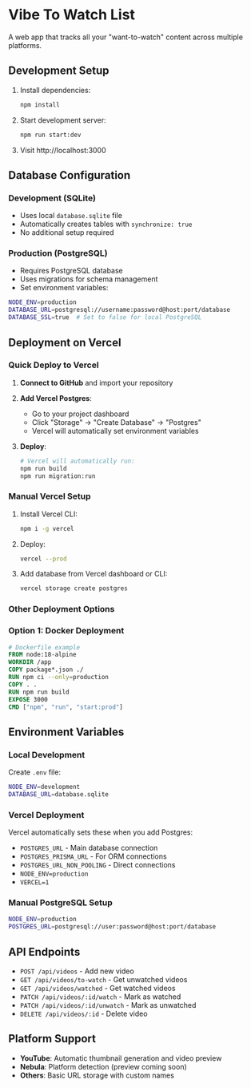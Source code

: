 # Vibe To Watch List

A web app that tracks all your "want-to-watch" content across multiple platforms.

## Development Setup

1. Install dependencies:
   ```bash
   npm install
   ```

2. Start development server:
   ```bash
   npm run start:dev
   ```

3. Visit http://localhost:3000

## Database Configuration

### Development (SQLite)
- Uses local `database.sqlite` file
- Automatically creates tables with `synchronize: true`
- No additional setup required

### Production (PostgreSQL)
- Requires PostgreSQL database
- Uses migrations for schema management
- Set environment variables:

```bash
NODE_ENV=production
DATABASE_URL=postgresql://username:password@host:port/database
DATABASE_SSL=true  # Set to false for local PostgreSQL
```

## Deployment on Vercel

### Quick Deploy to Vercel

1. **Connect to GitHub** and import your repository
2. **Add Vercel Postgres**:
   - Go to your project dashboard
   - Click "Storage" → "Create Database" → "Postgres"
   - Vercel will automatically set environment variables

3. **Deploy**:
   ```bash
   # Vercel will automatically run:
   npm run build
   npm run migration:run
   ```

### Manual Vercel Setup

1. Install Vercel CLI:
   ```bash
   npm i -g vercel
   ```

2. Deploy:
   ```bash
   vercel --prod
   ```

3. Add database from Vercel dashboard or CLI:
   ```bash
   vercel storage create postgres
   ```

### Other Deployment Options

### Option 1: Docker Deployment
```dockerfile
# Dockerfile example
FROM node:18-alpine
WORKDIR /app
COPY package*.json ./
RUN npm ci --only=production
COPY . .
RUN npm run build
EXPOSE 3000
CMD ["npm", "run", "start:prod"]
```

## Environment Variables

### Local Development
Create `.env` file:
```bash
NODE_ENV=development
DATABASE_URL=database.sqlite
```

### Vercel Deployment
Vercel automatically sets these when you add Postgres:
- `POSTGRES_URL` - Main database connection
- `POSTGRES_PRISMA_URL` - For ORM connections  
- `POSTGRES_URL_NON_POOLING` - Direct connections
- `NODE_ENV=production`
- `VERCEL=1`

### Manual PostgreSQL Setup
```bash
NODE_ENV=production
POSTGRES_URL=postgresql://user:password@host:port/database
```

## API Endpoints

- `POST /api/videos` - Add new video
- `GET /api/videos/to-watch` - Get unwatched videos
- `GET /api/videos/watched` - Get watched videos
- `PATCH /api/videos/:id/watch` - Mark as watched
- `PATCH /api/videos/:id/unwatch` - Mark as unwatched
- `DELETE /api/videos/:id` - Delete video

## Platform Support

- **YouTube**: Automatic thumbnail generation and video preview
- **Nebula**: Platform detection (preview coming soon)
- **Others**: Basic URL storage with custom names